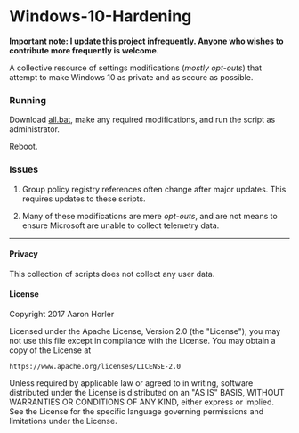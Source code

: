 # Windows-10-Hardening

**Important note: I update this project infrequently. Anyone who wishes to contribute more frequently is welcome.**

A collective resource of settings modifications (*mostly opt-outs*) that attempt to make Windows 10 as private and as secure as possible.

### Running

Download [all.bat](https://raw.githubusercontent.com/aghorler/Windows-10-Hardening/master/all.bat), make any required modifications, and run the script as administrator.

Reboot.

### Issues

1. Group policy registry references often change after major updates. This requires updates to these scripts.

2. Many of these modifications are mere *opt-outs*, and are not means to ensure Microsoft are unable to collect telemetry data.

---

#### Privacy

This collection of scripts does not collect any user data. 

#### License

Copyright 2017 Aaron Horler

Licensed under the Apache License, Version 2.0 (the "License");
you may not use this file except in compliance with the License.
You may obtain a copy of the License at

    https://www.apache.org/licenses/LICENSE-2.0

Unless required by applicable law or agreed to in writing, software
distributed under the License is distributed on an "AS IS" BASIS,
WITHOUT WARRANTIES OR CONDITIONS OF ANY KIND, either express or implied.
See the License for the specific language governing permissions and
limitations under the License.
